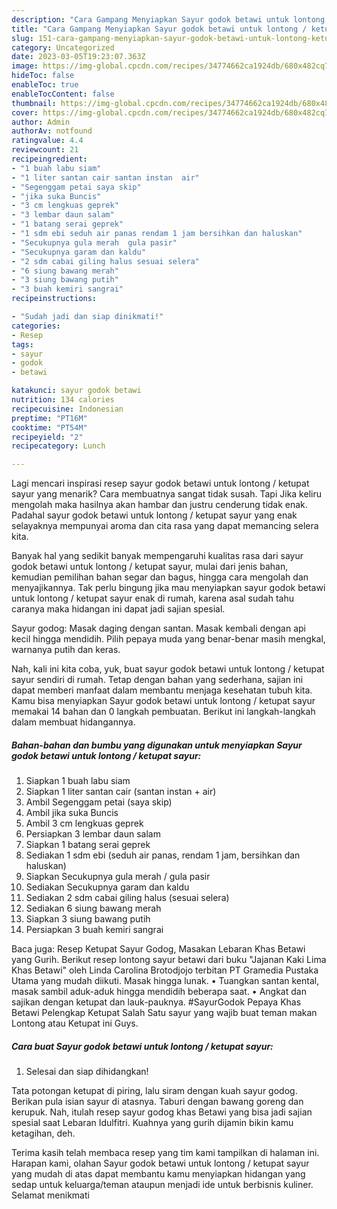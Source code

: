 ```yaml
---
description: "Cara Gampang Menyiapkan Sayur godok betawi untuk lontong / ketupat sayur yang Sempurna, Buat Buka Puasa}"
title: "Cara Gampang Menyiapkan Sayur godok betawi untuk lontong / ketupat sayur yang Sempurna, Buat Buka Puasa}"
slug: 151-cara-gampang-menyiapkan-sayur-godok-betawi-untuk-lontong-ketupat-sayur-yang-sempurna-buat-buka-puasa
category: Uncategorized
date: 2023-03-05T19:23:07.363Z
image: https://img-global.cpcdn.com/recipes/34774662ca1924db/680x482cq70/sayur-godok-betawi-untuk-lontong-ketupat-sayur-foto-resep-utama.jpg
hideToc: false
enableToc: true
enableTocContent: false
thumbnail: https://img-global.cpcdn.com/recipes/34774662ca1924db/680x482cq70/sayur-godok-betawi-untuk-lontong-ketupat-sayur-foto-resep-utama.jpg
cover: https://img-global.cpcdn.com/recipes/34774662ca1924db/680x482cq70/sayur-godok-betawi-untuk-lontong-ketupat-sayur-foto-resep-utama.jpg
author: Admin
authorAv: notfound
ratingvalue: 4.4
reviewcount: 21
recipeingredient:
- "1 buah labu siam"
- "1 liter santan cair santan instan  air"
- "Segenggam petai saya skip"
- "jika suka Buncis"
- "3 cm lengkuas geprek"
- "3 lembar daun salam"
- "1 batang serai geprek"
- "1 sdm ebi seduh air panas rendam 1 jam bersihkan dan haluskan"
- "Secukupnya gula merah  gula pasir"
- "Secukupnya garam dan kaldu"
- "2 sdm cabai giling halus sesuai selera"
- "6 siung bawang merah"
- "3 siung bawang putih"
- "3 buah kemiri sangrai"
recipeinstructions:

- "Sudah jadi dan siap dinikmati!"
categories:
- Resep
tags:
- sayur
- godok
- betawi

katakunci: sayur godok betawi 
nutrition: 134 calories
recipecuisine: Indonesian
preptime: "PT16M"
cooktime: "PT54M"
recipeyield: "2"
recipecategory: Lunch

---
```



Lagi mencari inspirasi resep sayur godok betawi untuk lontong / ketupat sayur yang menarik? Cara membuatnya sangat tidak susah. Tapi Jika keliru mengolah maka hasilnya akan hambar dan justru cenderung tidak enak. Padahal sayur godok betawi untuk lontong / ketupat sayur yang enak selayaknya mempunyai aroma dan cita rasa yang dapat memancing selera kita.


Banyak hal yang sedikit banyak mempengaruhi kualitas rasa dari sayur godok betawi untuk lontong / ketupat sayur, mulai dari jenis bahan, kemudian pemilihan bahan segar dan bagus, hingga cara mengolah dan menyajikannya. Tak perlu bingung jika mau menyiapkan sayur godok betawi untuk lontong / ketupat sayur enak di rumah, karena asal sudah tahu caranya maka hidangan ini dapat jadi sajian spesial.

Sayur godog: Masak daging dengan santan. Masak kembali dengan api kecil hingga mendidih. Pilih pepaya muda yang benar-benar masih mengkal, warnanya putih dan keras.


Nah, kali ini kita coba, yuk, buat sayur godok betawi untuk lontong / ketupat sayur sendiri di rumah. Tetap dengan bahan yang sederhana, sajian ini dapat memberi manfaat dalam membantu menjaga kesehatan tubuh kita. Kamu bisa menyiapkan Sayur godok betawi untuk lontong / ketupat sayur memakai 14 bahan dan 0 langkah pembuatan. Berikut ini langkah-langkah dalam membuat hidangannya.

<!--inarticleads1-->

##### Bahan-bahan dan bumbu yang digunakan untuk menyiapkan Sayur godok betawi untuk lontong / ketupat sayur:

1. Siapkan 1 buah labu siam
1. Siapkan 1 liter santan cair (santan instan + air)
1. Ambil Segenggam petai (saya skip)
1. Ambil jika suka Buncis
1. Ambil 3 cm lengkuas geprek
1. Persiapkan 3 lembar daun salam
1. Siapkan 1 batang serai geprek
1. Sediakan 1 sdm ebi (seduh air panas, rendam 1 jam, bersihkan dan haluskan)
1. Siapkan Secukupnya gula merah / gula pasir
1. Sediakan Secukupnya garam dan kaldu
1. Sediakan 2 sdm cabai giling halus (sesuai selera)
1. Sediakan 6 siung bawang merah
1. Siapkan 3 siung bawang putih
1. Persiapkan 3 buah kemiri sangrai


Baca juga: Resep Ketupat Sayur Godog, Masakan Lebaran Khas Betawi yang Gurih. Berikut resep lontong sayur betawi dari buku &#34;Jajanan Kaki Lima Khas Betawi&#34; oleh Linda Carolina Brotodjojo terbitan PT Gramedia Pustaka Utama yang mudah diikuti. Masak hingga lunak. • Tuangkan santan kental, masak sambil aduk-aduk hingga mendidih beberapa saat. • Angkat dan sajikan dengan ketupat dan lauk-pauknya. #SayurGodok Pepaya Khas Betawi Pelengkap Ketupat Salah Satu sayur yang wajib buat teman makan Lontong atau Ketupat ini Guys. 

<!--inarticleads2-->

##### Cara buat Sayur godok betawi untuk lontong / ketupat sayur:


1. Selesai dan siap dihidangkan!

Tata potongan ketupat di piring, lalu siram dengan kuah sayur godog. Berikan pula isian sayur di atasnya. Taburi dengan bawang goreng dan kerupuk. Nah, itulah resep sayur godog khas Betawi yang bisa jadi sajian spesial saat Lebaran Idulfitri. Kuahnya yang gurih dijamin bikin kamu ketagihan, deh. 

Terima kasih telah membaca resep yang tim kami tampilkan di halaman ini. Harapan kami, olahan Sayur godok betawi untuk lontong / ketupat sayur yang mudah di atas dapat membantu kamu menyiapkan hidangan yang sedap untuk keluarga/teman ataupun menjadi ide untuk berbisnis kuliner. Selamat menikmati
